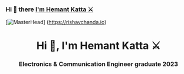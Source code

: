 ### Hi 👋 there <a href="https://github.com/hemant467"> I'm Hemant Katta ⚔️</a>
[![MasterHead]([https://firebasestorage.googleapis.com/v0/b/flexi-coding.appspot.com/o/dempgi7-520f8d5f-63d4-4453-8822-dbc149ae27f8.gif?alt=media&token=91c0c7b2-93c3-4029-b011-1a8703c5730d](https://www.google.com/url?sa=i&url=https%3A%2F%2Fsteamcommunity.com%2Fsharedfiles%2Ffiledetails%2F%3Fid%3D1366242700&psig=AOvVaw0_A_zXyzFM6jX6Xr60t-zi&ust=1700209251799000&source=images&cd=vfe&ved=0CBEQjRxqFwoTCKDb5peLyIIDFQAAAAAdAAAAABAk))] (https://rishavchanda.io)

<h1 align="center">Hi 👋, I'm Hemant Katta ⚔️ </h1>
<h3 align="center">Electronics & Communication Engineer graduate 2023</h3>

<!--
**hemant467/hemant467** is a ✨ _special_ ✨ repository because its `README.md` (this file) appears on your GitHub profile.

Here are some ideas to get you started:

- 🔭 I’m currently working on ...
- 🌱 I’m currently learning ...
- 👯 I’m looking to collaborate on ...
- 🤔 I’m looking for help with ...
- 💬 Ask me about ...
- 📫 How to reach me: ...
- 😄 Pronouns: ...
- ⚡ Fun fact: ...
-->
